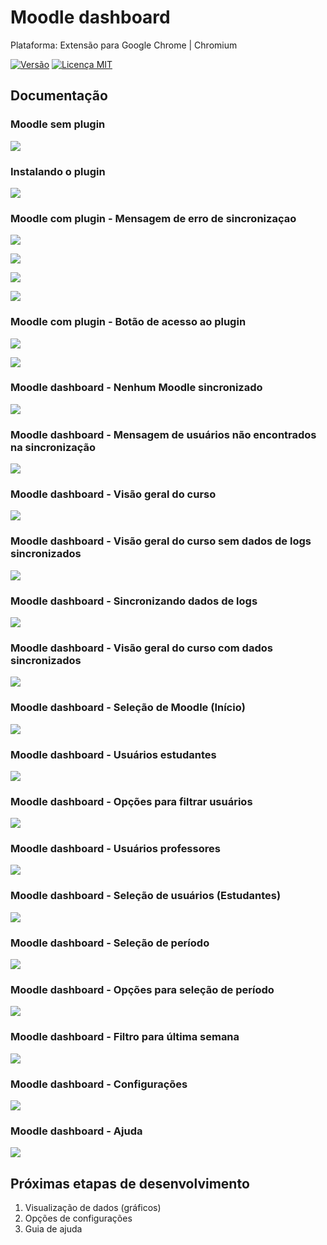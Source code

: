 # Moodle dashboard

Plataforma: Extensão para Google Chrome | Chromium

[![Versão][version-image]][version-url] [![Licença MIT][license-image]][license-url]

## Documentação

### Moodle sem plugin
![](01_moodle_sem_plugin.png)

### Instalando o plugin
![](02_instalando_plugin.png)

### Moodle com plugin - Mensagem de erro de sincronizaçao
![](03_moodle_com_plugin_-_erro_de_sincronizacao.png)

![](04_moodle_com_plugin_-_erro_de_sincronizacao_mouseover.png)

![](05_moodle_com_plugin_-_erro_de_sincronizacao_mouseclick.png)

![](08_moodle_com_plugin_-_erro_de_sincronizacao.png)

### Moodle com plugin - Botão de acesso ao plugin
![](06_moodle_com_plugin_-_botao_de_acesso_mouseover.png)

![](09_moodle_com_plugin_-_botao_fixo.png)

### Moodle dashboard - Nenhum Moodle sincronizado
![](07_moodle_dashboard_-_sem_nenhum_moodle_sincronizado.png)

### Moodle dashboard - Mensagem de usuários não encontrados na sincronização
![](10_moodle_dashboard_-_sincronizacao_de_logs_usuarios_nao_encontrados.png)

### Moodle dashboard - Visão geral do curso
![](11_moodle_dashboard_-_visao_geral_do_curso.png)

### Moodle dashboard - Visão geral do curso sem dados de logs sincronizados
![](12_moodle_dashboard_-_visao_geral_do_curso_sem_dados_sincronizados.png)

### Moodle dashboard - Sincronizando dados de logs
![](13_moodle_dashboard_-_visao_geral_do_curso_sincronizando_dados.png)

### Moodle dashboard - Visão geral do curso com dados sincronizados
![](14_moodle_dashboard_-_visao_geral_do_curso_com_dados_sincronizados.png)

### Moodle dashboard - Seleção de Moodle (Início)
![](15_moodle_dashboard_-_home_selecao_de_moodle.png)

### Moodle dashboard - Usuários estudantes
![](16_moodle_dashboard_-_usuarios_estudantes.png)

### Moodle dashboard - Opções para filtrar usuários
![](17_moodle_dashboard_-_usuarios_opcoes.png)

### Moodle dashboard - Usuários professores
![](18_moodle_dashboard_-_usuarios_professores.png)

### Moodle dashboard - Seleção de usuários (Estudantes)
![](19_moodle_dashboard_-_selecao_de_usuarios.png)

### Moodle dashboard - Seleção de período
![](20_moodle_dashboard_-_selecao_de_periodo.png)

### Moodle dashboard - Opções para seleção de período
![](21_moodle_dashboard_-_selecao_de_periodo_opcoes.png)

### Moodle dashboard - Filtro para última semana
![](22_moodle_dashboard_-_selecao_de_periodo_filtro_ultima_semana.png)

### Moodle dashboard - Configurações
![](23_moodle_dashboard_-_configuracoes.png)

### Moodle dashboard - Ajuda
![](24_moodle_dashboard_-_ajuda.png)

## Próximas etapas de desenvolvimento

1. Visualização de dados (gráficos)
2. Opções de configurações
3. Guia de ajuda

[license-image]: http://img.shields.io/badge/license-MIT-blue.svg?style=flat
[license-url]: ../LICENSE

[version-image]: https://img.shields.io/badge/version-0.1-brightgreen.svg?style=flat
[version-url]: https://github.com/ldseinhardt/moodle-dashboard/releases
